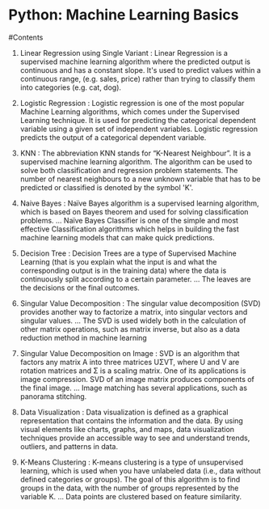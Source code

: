 # Python: Machine Learning Basics 

#Contents

1. Linear Regression using Single Variant : Linear Regression is a supervised machine learning algorithm where the predicted output is continuous and has a constant slope. It's used to predict values within a continuous range, (e.g. sales, price) rather than trying to classify them into categories (e.g. cat, dog). 

2. Logistic Regression : Logistic regression is one of the most popular Machine Learning algorithms, which comes under the Supervised Learning technique. It is used for predicting the categorical dependent variable using a given set of independent variables. Logistic regression predicts the output of a categorical dependent variable.

3. KNN : The abbreviation KNN stands for “K-Nearest Neighbour”. It is a supervised machine learning algorithm. The algorithm can be used to solve both classification and regression problem statements. The number of nearest neighbours to a new unknown variable that has to be predicted or classified is denoted by the symbol 'K'.
4. Naive Bayes : Naïve Bayes algorithm is a supervised learning algorithm, which is based on Bayes theorem and used for solving classification problems. ... Naïve Bayes Classifier is one of the simple and most effective Classification algorithms which helps in building the fast machine learning models that can make quick predictions.

5. Decision Tree :  Decision Trees are a type of Supervised Machine Learning (that is you explain what the input is and what the corresponding output is in the training data) where the data is continuously split according to a certain parameter. ... The leaves are the decisions or the final outcomes.

6. Singular Value Decomposition : The singular value decomposition (SVD) provides another way to factorize a matrix, into singular vectors and singular values. ... The SVD is used widely both in the calculation of other matrix operations, such as matrix inverse, but also as a data reduction method in machine learning

7. Singular Value Decomposition on Image : SVD is an algorithm that factors any matrix A into three matrices UΣVT, where U and V are rotation matrices and Σ is a scaling matrix. One of its applications is image compression. SVD of an image matrix produces components of the final image. ... Image matching has several applications, such as panorama stitching.

8. Data Visualization : Data visualization is defined as a graphical representation that contains the information and the data. By using visual elements like charts, graphs, and maps, data visualization techniques provide an accessible way to see and understand trends, outliers, and patterns in data.
 
9. K-Means Clustering : K-means clustering is a type of unsupervised learning, which is used when you have unlabeled data (i.e., data without defined categories or groups). The goal of this algorithm is to find groups in the data, with the number of groups represented by the variable K. ... Data points are clustered based on feature similarity.
